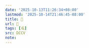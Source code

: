 ```yaml
---
date: '2025-10-13T11:26:34+08:00'
lastmod: '2025-10-14T21:46:45-08:00'
title: 󰑪
url: 󰑪
tags: [屯]
src: DCCV
note:
---
```

